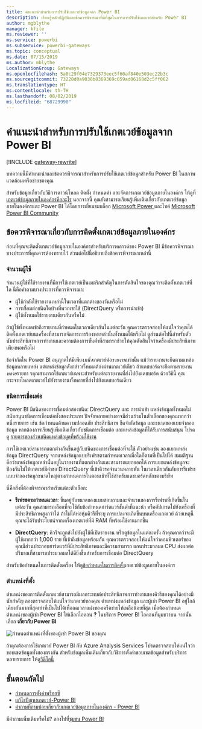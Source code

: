 ```yaml
---
title: คำแนะนำสำหรับการปรับใช้เกตเวย์ข้อมูลจาก Power BI
description: เรียนรู้หลักปฏิบัติและข้อควรพิจารณาที่ดีที่สุดในการการปรับใช้เกตเวย์สำหรับ Power BI
author: mgblythe
manager: kfile
ms.reviewer: ''
ms.service: powerbi
ms.subservice: powerbi-gateways
ms.topic: conceptual
ms.date: 07/15/2019
ms.author: mblythe
LocalizationGroup: Gateways
ms.openlocfilehash: 5a0c29f04e7329373eec5f60af840e503ec22b3c
ms.sourcegitcommit: 73228d0a9038b8369369c059ad06168d2c5ff062
ms.translationtype: HT
ms.contentlocale: th-TH
ms.lasthandoff: 08/02/2019
ms.locfileid: "68729990"
---
```

# <a name="guidance-for-deploying-a-data-gateway-for-power-bi"></a>คำแนะนำสำหรับการปรับใช้เกตเวย์ข้อมูลจาก Power BI

[!INCLUDE [gateway-rewrite](includes/gateway-rewrite.md)]

บทความนี้มีคำแนะนำและข้อควรพิจารณาสำหรับการปรับใช้เกตเวย์ข้อมูลสำหรับ Power BI ในสภาพแวดล้อมเครือข่ายของคุณ

สำหรับข้อมูลเกี่ยวกับวิธีการดาวน์โหลด ติดตั้ง กำหนดค่า และจัดการเกตเวย์ข้อมูลภายในองค์กร ให้ดูที่ [เกตเวย์ข้อมูลภายในองค์กรคืออะไร](/data-integration/gateway/service-gateway-onprem) นอกจากนี้ คุณยังสามารถเรียนรู้เพิ่มเติมเกี่ยวกับเกตเวย์ข้อมูลภายในองค์กรและ Power BI ได้โดยการเยี่ยมชมบล็อก [Microsoft Power ](https://powerbi.microsoft.com/blog/)และไซต์ [Microsoft Power BI Community](https://community.powerbi.com/)

## <a name="installation-considerations-for-the-on-premises-data-gateway"></a>ข้อควรพิจารณาเกี่ยวกับการติดตั้งเกตเวย์ข้อมูลภายในองค์กร

ก่อนที่คุณจะติดตั้งเกตเวย์ข้อมูลภายในองค์กรสำหรับบริการคลาวด์ของ Power BI มีข้อควรพิจารณาบางประการที่คุณควรต้องทราบไว้ ส่วนต่อไปนี้อธิบายถึงข้อควรพิจารณาเหล่านี้

### <a name="number-of-users"></a>จำนวนผู้ใช้

จำนวนผู้ใช้ที่ใช้รายงานที่มีการใช้เกตเวย์เป็นเมตริกสำคัญในการตัดสินใจของคุณว่าจะติดตั้งเกตเวย์ที่ใด นี่คือคำถามบางประการที่ควรพิจารณา:

* ผู้ใช้กำลังใช้รายงานเหล่านี้ในเวลาที่แตกต่างของวันหรือไม่
* การเชื่อมต่อชนิดใดบ้างที่พวกเขาใช้ (DirectQuery หรือการนำเข้า)
* ผู้ใช้ทั้งหมดใช้รายงานเดียวกันหรือไม่

ถ้าผู้ใช้ทั้งหมดเข้าถึงรายงานที่กำหนดในเวลาเดียวกันในแต่ละวัน คุณควรตรวจสอบให้แน่ใจว่าคุณได้ติดตั้งเกตเวย์บนเครื่องที่สามารถจัดการการร้องขอเหล่านั้นทั้งหมดได้หรือไม่ ดูส่วนต่อไปนี้สำหรับตัวนับประสิทธิภาพการทำงานและความต้องการขั้นต่ำที่สามารถช่วยให้คุณตัดสินใจว่าเครื่องมีประสิทธิภาพเพียงพอหรือไม่

ข้อจำกัดใน Power BI อนุญาตให้มีเพียง*หนึ่ง*เกตเวย์ต่อ*รายงาน*เท่านั้น แม้ว่ารายงานจะยึดตามแหล่งข้อมูลหลายแหล่ง แต่แหล่งข้อมูลดังกล่าวทั้งหมดต้องผ่านเกตเวย์เดียว ถ้าแดชบอร์ดจะยึดตามรายงาน*หลาย*รายกา รคุณสามารถใช้เกตเวย์เฉพาะสำหรับแต่ละรายงานที่ส่งไปยังแดชบอร์ด ด้วยวิธีนี้ คุณกระจายโหลดเกตเวย์ไปยังรายงานทั้งหลายที่ส่งไปยังแดชบอร์ดเดียว

### <a name="connection-type"></a>ชนิดการเชื่อมต่อ

Power BI มีชนิดของการเชื่อมต่อสองชนิด: DirectQuery และ การนำเข้า แหล่งข้อมูลทั้งหมดไม่สนับสนุนชนิดการเชื่อมต่อทั้งสองประเภท ปัจจัยหลายอย่างอาจมีส่วนร่วมในตัวเลือกของคุณมากกว่าหนึ่งรายการ เช่น ข้อกำหนดด้านความปลอดภัย ประสิทธิภาพ ขีดจำกัดข้อมูล และขนาดของแบบจำลองข้อมูล หากต้องการเรียนรู้เพิ่มเติมเกี่ยวกับชนิดการเชื่อมต่อ และแหล่งข้อมูลที่ได้รับการสนับสนุน โปรดดู [รายการของส่วนชนิดแหล่งข้อมูลที่พร้อมใช้งาน](service-gateway-data-sources.md#list-of-available-data-source-types)

การใช้เกตเวย์สามารถแตกต่างกันขึ้นอยู่กับชนิดของการเชื่อมต่อที่จะใช้ ตัวอย่างเช่น ลองแยกแหล่งข้อมูล DirectQuery จากแหล่งข้อมูลแบบรีเฟรชตามกำหนดเวลาเมื่อใดก็ตามที่เป็นไปได้ สมมติฐานคือว่าแหล่งข้อมูลเหล่านั้นอยู่ในรายงานที่แตกต่างกันและสามารถแยกออกได้ การแยกแหล่งข้อมูลจะป้องกันไม่ให้เกตเวย์มีคำขอ DirectQuery ที่เข้าคิวรอจำนวนหลายพัน ในเวลาเดียวกันกับการรีเฟรชแบบจำลองข้อมูลขนาดใหญ่ตามกำหนดการในตอนเช้าที่ใช้สำหรับแดชบอร์ดหลักของบริษัท 

นี่คือสิ่งที่ต้องพิจารณาสำหรับแต่ละตัวเลือก:

* **รีเฟรชตามกำหนดเวลา**: ขึ้นอยู่กับขนาดของแบบสอบถามและจำนวนของการรีเฟรชที่เกิดขึ้นในแต่ละวัน คุณสามารถเลือกที่จะใช้กับข้อกำหนดฮาร์ดแวร์ขั้นต่ำที่แนะนำ หรืออัปเกรดไปยังเครื่องที่มีประสิทธิภาพสูงกว่าได้ ถ้าไม่ได้ห่อหุ้มคิวรีที่ระบุ การแปลงจะเกิดขึ้นบนเครื่องเกตเวย์ ด้วยเหตุนี้คุณจะได้รับประโยชน์จากเครื่องเกตเวย์ที่มี RAM ที่พร้อมใช้งานมากขึ้น

* **DirectQuery**: คิวรีจะถูกส่งไปยังผู้ใช้ที่เปิดรายงาน หรือดูข้อมูลในแต่ละครั้ง ถ้าคุณคาดว่าจะมีผู้ใช้มากกว่า 1,000 ราย ที่เข้าถึงข้อมูลพร้อมกัน คุณควรตรวจสอบให้แน่ใจว่าคอมพิวเตอร์ของคุณมีส่วนประกอบฮาร์ดแวร์ที่มีประสิทธิภาพและมีความสามารถ แกนประมวลผล CPU ส่งผลต่อปริมาณที่สามารถประมวลผลได้ดียิ่งขึ้นสำหรับการเชื่อมต่อ DirectQuery

สำหรับข้อกำหนดในการติดตั้งเครื่อง ให้ดู[ข้อกำหนดในการติดตั้ง](/data-integration/gateway/service-gateway-install#requirements)เกตเวย์ข้อมูลภายในองค์กร

### <a name="location"></a>ตำแหน่งที่ตั้ง

ตำแหน่งของการติดตั้งเกตเวย์สามารถมีผลกระทบต่อประสิทธิภาพการทำงานของคิวรีของคุณได้อย่างมีนัยสำคัญ ลองตรวจสอบให้แน่ใจว่าเกตเวย์ของคุณ ตำแหน่งแหล่งข้อมูล และผู้เช่า Power BI อยู่ใกล้เคียงกันมากที่สุดเท่าที่เป็นไปได้เพื่อลดเวลาแฝงของเครือข่ายให้เหลือน้อยที่สุด เมื่อต้องกำหนดตำแหน่งของผู้เช่า Power BI ให้เลือกไอคอน **?** ในบริการ Power BI ไอคอนที่มุมขวาบน จากนั้นเลือก **เกี่ยวกับ Power BI**

![กำหนดตำแหน่งที่ตั้งของผู้เช่า Power BI ของคุณ](media/service-gateway-deployment-guidance/powerbi-gateway-deployment-guidance_02.png)

ถ้าคุณต้องการใช้เกตเวย์ Power BI กับ Azure Analysis Services โปรดตรวจสอบให้แน่ใจว่าขอบเขตข้อมูลทั้งสองตรงกัน สำหรับข้อมูลเพิ่มเติมเกี่ยวกับวิธีการตั้งค่าขอบเขตข้อมูลสำหรับบริการหลายรายการ ให้ดู[วิดีโอนี้](https://guyinacube.com/2018/01/power-bi-azure-analysis-services-gateway-data-region/)

## <a name="next-steps"></a>ขั้นตอนถัดไป

* [กำหนดการตั้งค่าพร็อกซี](/data-integration/gateway/service-gateway-proxy)  
* [แก้ไขปัญหาเกตเวย์-Power BI](service-gateway-onprem-tshoot.md)  
* [คำถามที่ถามบ่อยเกี่ยวกับเกตเวย์ข้อมูลภายในองค์กร - Power BI](service-gateway-power-bi-faq.md)  

มีคำถามเพิ่มเติมหรือไม่? ลองไปที่[ชุมชน Power BI](http://community.powerbi.com/)

